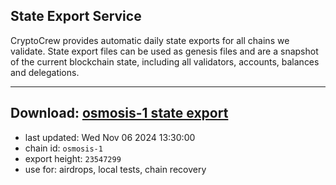 ## State Export Service
CryptoCrew provides automatic daily state exports for all chains we validate. State export files can be used as genesis files and are a snapshot of the current blockchain state, including all validators, accounts, balances and delegations.

---
**Download: [osmosis-1 state export](https://dl-eu2.ccvalidators.com/SERVICE/osmosis/osmosis-1_export_23547299.json)**
---

- last updated: Wed Nov 06 2024 13:30:00
- chain id: `osmosis-1`
- export height: `23547299`
- use for: airdrops, local tests, chain recovery
